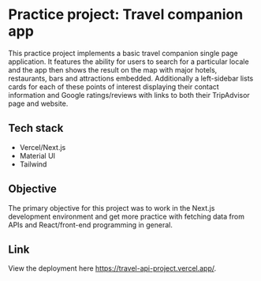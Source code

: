 
# Practice project: Travel companion app

This practice project implements a basic travel companion single page application. 
It features the ability for users to search for a particular locale and the app
then shows the result on the map with major hotels, restaurants, bars and attractions
embedded. Additionally a left-sidebar  lists cards for each of these points of interest
displaying their contact information and Google ratings/reviews with links to both their TripAdvisor page 
and website.

## Tech stack
- Vercel/Next.js
- Material UI
- Tailwind

## Objective
The primary objective for this project was to work in the Next.js development environment and get more practice
with fetching data from APIs and React/front-end programming in general.

## Link
View the deployment here https://travel-api-project.vercel.app/.







